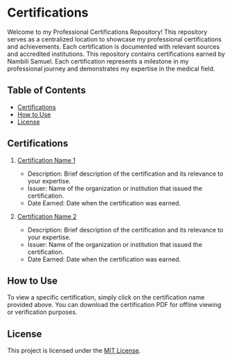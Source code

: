 # Certifications

Welcome to my Professional Certifications Repository! This repository serves as a centralized location to showcase my professional certifications and achievements. Each certification is documented with relevant sources and accredited institutions. This repository contains certifications earned by Nambili Samuel. Each certification represents a milestone in my professional journey and demonstrates my expertise in the medical field.

## Table of Contents

- [Certifications](#certifications)
- [How to Use](#how-to-use)
- [License](#license)

## Certifications

1. [Certification Name 1](certification_name_1.pdf)
   - Description: Brief description of the certification and its relevance to your expertise.
   - Issuer: Name of the organization or institution that issued the certification.
   - Date Earned: Date when the certification was earned.

2. [Certification Name 2](certification_name_2.pdf)
   - Description: Brief description of the certification and its relevance to your expertise.
   - Issuer: Name of the organization or institution that issued the certification.
   - Date Earned: Date when the certification was earned.

<!-- Add more certifications as needed -->

## How to Use

To view a specific certification, simply click on the certification name provided above. You can download the certification PDF for offline viewing or verification purposes.

## License

This project is licensed under the [MIT License](LICENSE).

